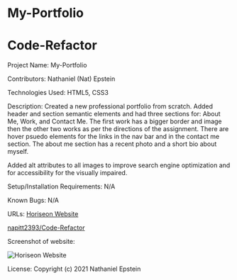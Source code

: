 # My-Portfolio
# Code-Refactor
Project Name: My-Portfolio


Contributors: Nathaniel (Nat) Epstein

Technologies Used: HTML5, CSS3

Description: Created a new professional portfolio from scratch. Added header and section semantic elements and had three sections for: About Me, Work, and Contact Me. The first work has a bigger border and image then the other two works as per the directions of the assignment. There are hover psuedo elements for the links in the nav bar and in the contact me section. The about me section has a recent photo and a short bio about myself.

Added alt attributes to all images to improve search engine optimization and for accessibility for the visually impaired.


Setup/Installation Requirements:
N/A

Known Bugs:
N/A

URLs: [Horiseon Website](https://natpitt2393.github.io/Code-Refactor/)

[napitt2393/Code-Refactor](https://github.com/natpitt2393/Code-Refactor)
      

Screenshot of website: 	


![Horiseon Website](./assets/images/Screenshot.png)

License:
Copyright (c) 2021 Nathaniel Epstein